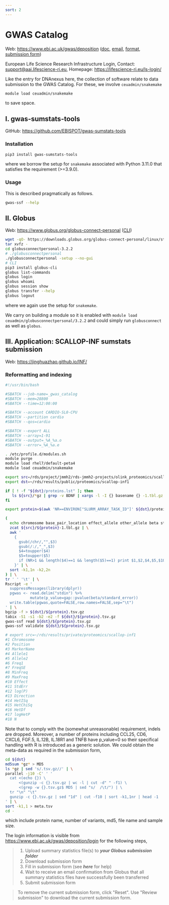 ```yaml
---
sort: 2
---
```


# GWAS Catalog

Web: <https://www.ebi.ac.uk/gwas/deposition> ([doc](https://www.ebi.ac.uk/gwas/docs/submission), [email](mailto:gwas-subs@ebi.ac.uk), [format](https://www.ebi.ac.uk/gwas/docs/summary-statistics-format), [submission form](https://www.ebi.ac.uk/gwas/docs/submission-summary-statistics-plus-metadata))

European Life Science Research Infrastructure Login, Contact: <support@aai.lifescience-ri.eu>, Homepage: <https://lifescience-ri.eu/ls-login/>

Like the entry for DNAnexus here, the collection of software relate to data submission to the GWAS Catalog. For these, we involve `ceuadmin/snakemake`

```bash
module load ceuadmin/snakemake
```

to save space.

## I. gwas-sumstats-tools

GitHub: <https://github.com/EBISPOT/gwas-sumstats-tools> 

### Installation

```bash
pip3 install gwas-sumstats-tools
```

where we borrow the setup for `snakemake` associated with Python 3.11.0 that satisfies the requirement (>=3.9.0).

### Usage

This is described pragmatically as follows.

```bash
gwas-ssf --help
```

## II. Globus

Web: <https://www.globus.org/globus-connect-personal> ([CLI](https://docs.globus.org/cli/))

```bash
wget -qO- https://downloads.globus.org/globus-connect-personal/linux/stable/globusconnectpersonal-latest.tgz | \
tar xvfz -
cd globusconnectpersonal-3.2.2
# ./globusconnectpersonal
./globusconnectpersonal -setup --no-gui
# CLI
pip3 install globus-cli
globus list-commands
globus login
globus whoami
globus session show
globus transfer --help
globus logout

```

where we again use the setup for `snakemake`.

We carry on building a module so it is enabled with `module load ceuadmin/globusconnectpersonal/3.2.2` and could simply run `globusconnect` as well as  `globus`.

## III. Application: SCALLOP-INF sumstats submission

Web: <https://jinghuazhao.github.io/INF/>

### Reformatting and indexing

```bash
#!/usr/bin/bash

#SBATCH --job-name=_gwas_catalog
#SBATCH --mem=28800
#SBATCH --time=12:00:00

#SBATCH --account CARDIO-SL0-CPU
#SBATCH --partition cardio
#SBATCH --qos=cardio

#SBATCH --export ALL
#SBATCH --array=1-91
#SBATCH --output=_%A_%a.o
#SBATCH --error=_%A_%a.e

. /etc/profile.d/modules.sh
module purge
module load rhel7/default-peta4
module load ceuadmin/snakemake

export src=/rds/project/jmmh2/rds-jmmh2-projects/olink_proteomics/scallop/INF/METAL
export dst=~/rds/results/public/proteomics/scallop-inf1

if [ ! -f "${dst}/proteins.lst" ]; then
   ls ${src}/*gz | grep -v BDNF | xargs -l -I {} basename {} -1.tbl.gz | sed 's/-/\t/'| cut -f1 > ${dst}/proteins.lst
fi

export protein=$(awk 'NR==ENVIRON["SLURM_ARRAY_TASK_ID"]' ${dst}/proteins.lst)

(
  echo chromosome base_pair_location effect_allele other_allele beta standard_error effect_allele_frequency p_value variant_id n
  zcat ${src}/${protein}-1.tbl.gz | \
  awk '
    {
      gsub(/chr/,"",$3)
      gsub(/:/,"_",$3)
      $4=toupper($4)
      $5=toupper($5)
      if (NR>1 && length($4)==1 && length($5)==1) print $1,$2,$4,$5,$10,$11,$6,10^$12,$3,int($18)
    }' | \
  sort -k1,1n -k2,2n
) | \
tr ' ' '\t' | \
Rscript -e '
  suppressMessages(library(dplyr))
  pgwas <- read.delim("stdin") %>%
           mutate(p_value=gap::pvalue(beta/standard_error))
  write.table(pgwas,quote=FALSE,row.names=FALSE,sep="\t")
' | \
bgzip -f > ${dst}/${protein}.tsv.gz
tabix -S1 -s1 -b2 -e2 -f ${dst}/${protein}.tsv.gz
gwas-ssf read ${dst}/${protein}.tsv.gz
gwas-ssf validate ${dst}/${protein}.tsv.gz

# export src=~/rds/results/private/proteomics/scallop-inf1
#1 Chromosome
#2 Position
#3 MarkerName
#4 Allele1
#5 Allele2
#6 Freq1
#7 FreqSE
#8 MinFreq
#9 MaxFreq
#10 Effect
#11 StdErr
#12 log(P)
#13 Direction
#14 HetISq
#15 HetChiSq
#16 HetDf
#17 logHetP
#18 N
```

Note that to comply with the (somewhat unreasonable) requirement, indels are dropped. Moreover, a number of proteins including CCL25, CD6, CXCL6, FGF.5,  IL.12B, IL.18R1 and TNFB have p_value=0 so their specifical handling with R is introduced as a generic solution.
We could obtain the meta-data as required in the submission form,

```bash
cd ${dst}
md5sum *gz* > MD5
ls *gz | sed 's/.tsv.gz//' | \
parallel -j10 -C' ' '
  cat <(echo {}) \
      <(gunzip -c {}.tsv.gz | wc -l | cut -d" " -f1) \
      <(grep -w {}.tsv.gz$ MD5 | sed "s/  /\t/") | \
  tr "\n" "\t"
  gunzip -c {}.tsv.gz | sed "1d" | cut -f10 | sort -k1,1nr | head -1
' | \
sort -k1,1 > meta.tsv
cd -
```

which include protein name, number of variants, md5, file name and sample size.

The login information is visible from <https://www.ebi.ac.uk/gwas/deposition/login> for the following steps,

> 1. Upload summary statistics file(s) to ***your Globus submission folder***
> 2. Download submission form
> 3. Fill in submission form (see ***here*** for help)
> 4. Wait to receive an email confirmation from Globus that all summary statistics files have successfully been transferred
> 5. Submit submission form

> To remove the current submission form, click "Reset". Use "Review submission" to download the current submission form.
